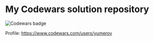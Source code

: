 # My Codewars solution repository

![Codewars badge](https://www.codewars.com/users/yumerov/badges/large)

Profile: https://www.codewars.com/users/yumerov